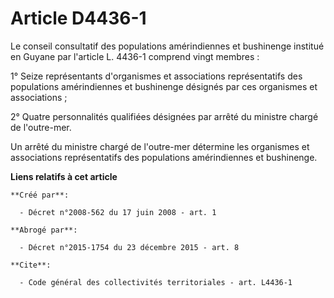 # Article D4436-1

Le conseil consultatif des populations amérindiennes et bushinenge institué en Guyane par l'article L. 4436-1 comprend vingt
membres : 

1° Seize représentants d'organismes et associations représentatifs des populations amérindiennes et bushinenge désignés par
ces organismes et associations ; 

2° Quatre personnalités qualifiées désignées par arrêté du ministre chargé de l'outre-mer. 

Un arrêté du ministre chargé de l'outre-mer détermine les organismes et associations représentatifs des populations
amérindiennes et bushinenge.

**Liens relatifs à cet article**

	**Créé par**:

	  - Décret n°2008-562 du 17 juin 2008 - art. 1

	**Abrogé par**:

	  - Décret n°2015-1754 du 23 décembre 2015 - art. 8

	**Cite**:

	  - Code général des collectivités territoriales - art. L4436-1
